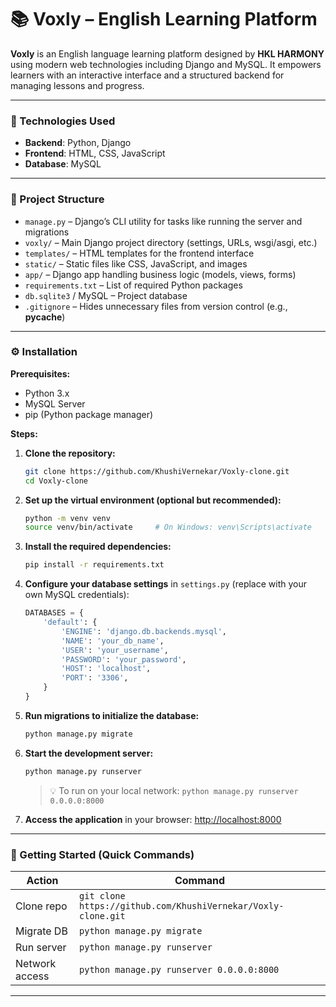 # 📚 Voxly – English Learning Platform

**Voxly** is an English language learning platform designed by **HKL HARMONY** using modern web technologies including Django and MySQL. It empowers learners with an interactive interface and a structured backend for managing lessons and progress.

---

### 🧰 Technologies Used

* **Backend**: Python, Django
* **Frontend**: HTML, CSS, JavaScript
* **Database**: MySQL

---

### 📂 Project Structure

* `manage.py` – Django’s CLI utility for tasks like running the server and migrations
* `voxly/` – Main Django project directory (settings, URLs, wsgi/asgi, etc.)
* `templates/` – HTML templates for the frontend interface
* `static/` – Static files like CSS, JavaScript, and images
* `app/` – Django app handling business logic (models, views, forms)
* `requirements.txt` – List of required Python packages
* `db.sqlite3` / MySQL – Project database
* `.gitignore` – Hides unnecessary files from version control (e.g., **pycache**)

---

### ⚙️ Installation

**Prerequisites:**

* Python 3.x
* MySQL Server
* pip (Python package manager)

**Steps:**

1. **Clone the repository:**

   ```bash
   git clone https://github.com/KhushiVernekar/Voxly-clone.git
   cd Voxly-clone
   ```

2. **Set up the virtual environment (optional but recommended):**

   ```bash
   python -m venv venv
   source venv/bin/activate     # On Windows: venv\Scripts\activate
   ```

3. **Install the required dependencies:**

   ```bash
   pip install -r requirements.txt
   ```

4. **Configure your database settings** in `settings.py` (replace with your own MySQL credentials):

   ```python
   DATABASES = {
       'default': {
           'ENGINE': 'django.db.backends.mysql',
           'NAME': 'your_db_name',
           'USER': 'your_username',
           'PASSWORD': 'your_password',
           'HOST': 'localhost',
           'PORT': '3306',
       }
   }
   ```

5. **Run migrations to initialize the database:**

   ```bash
   python manage.py migrate
   ```

6. **Start the development server:**

   ```bash
   python manage.py runserver
   ```

   > 💡 To run on your local network:
   > `python manage.py runserver 0.0.0.0:8000`

7. **Access the application** in your browser:
   [http://localhost:8000](http://localhost:8000)

---

### 🚀 Getting Started (Quick Commands)

| Action         | Command                                                       |
| -------------- | ------------------------------------------------------------- |
| Clone repo     | `git clone https://github.com/KhushiVernekar/Voxly-clone.git` |
| Migrate DB     | `python manage.py migrate`                                    |
| Run server     | `python manage.py runserver`                                  |
| Network access | `python manage.py runserver 0.0.0.0:8000`                     |

---

